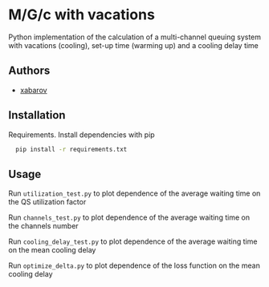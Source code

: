# M/G/c with vacations

Python implementation of the calculation of a multi-channel queuing system with vacations (cooling), set-up time (warming up) and a cooling delay time

## Authors

- [xabarov](https://github.com/xabarov)

## Installation

Requirements. Install dependencies with pip

```bash
  pip install -r requirements.txt
```

## Usage

Run `utilization_test.py` to plot dependence of the average waiting time on the QS utilization factor

Run `channels_test.py` to plot dependence of the average waiting time on the channels number

Run `cooling_delay_test.py` to plot dependence of the average waiting time on the mean cooling delay

Run `optimize_delta.py` to plot dependence of the loss function on the mean cooling delay
